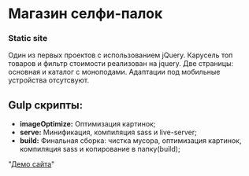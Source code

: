 # Магазин селфи-палок
### Static site

Один из первых проектов с использованием jQuery. Карусель топ товаров и фильтр стоимости реализован на jquery.
Две страницы: основная и каталог с моноподами. Адаптации под мобильные устройства отсутсвуют.

## Gulp скрипты:
* **imageOptimize:** Оптимизация картинок;
* **serve:** Минификация, компиляция sass и live-server;
* **build:** Финальная сборка: чистка мусора, оптимизация картинок, компиляция sass и копирование в папку(build);

"[Демо сайта](https://rampelstillskin.github.io/gadget-store.github.io/build/index.html)"
